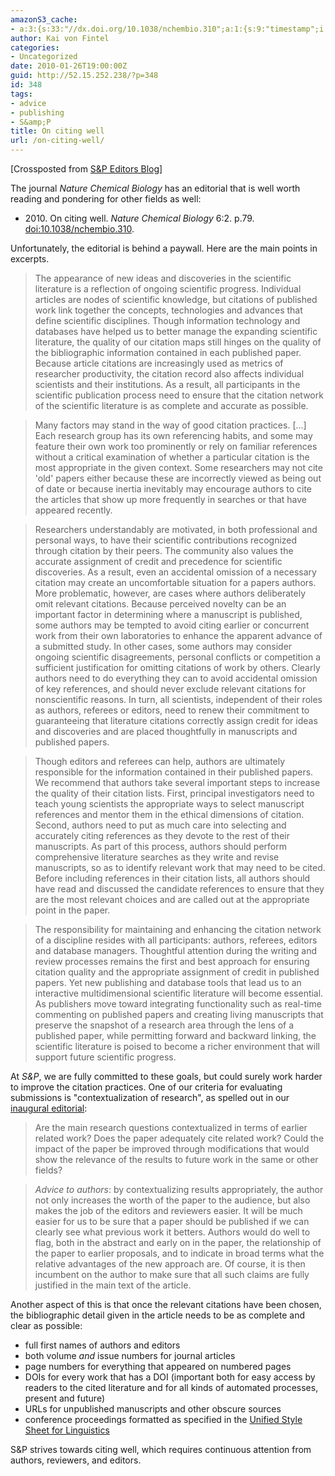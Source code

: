 ```yaml
---
amazonS3_cache:
- a:3:{s:33:"//dx.doi.org/10.1038/nchembio.310";a:1:{s:9:"timestamp";i:1502662850;}s:27:"//dx.doi.org/10.3765/sp.0.1";a:1:{s:9:"timestamp";i:1502662850;}s:61:"//linguistlist.org/pubs/tocs/JournalUnifiedStyleSheet2007.pdf";a:1:{s:9:"timestamp";i:1502662850;}}
author: Kai von Fintel
categories:
- Uncategorized
date: 2010-01-26T19:00:00Z
guid: http://52.15.252.238/?p=348
id: 348
tags:
- advice
- publishing
- S&amp;P
title: On citing well
url: /on-citing-well/
---
```


[Crossposted from [S&P Editors Blog](http://semantics-online.org/sp)]

The journal <em>Nature Chemical Biology</em> has an editorial that is well worth reading and pondering for other fields as well:

* 2010\. On citing well. <em>Nature Chemical Biology</em> 6:2. p.79. [doi:10.1038/nchembio.310](http://dx.doi.org/10.1038/nchembio.310).

Unfortunately, the editorial is behind a paywall. Here are the main points in excerpts.

> The appearance of new ideas and discoveries in the scientific literature is a reflection of ongoing scientific progress. Individual articles are nodes of scientific knowledge, but citations of published work link together the concepts, technologies and advances that define scientific disciplines. Though information technology and databases have helped us to better manage the expanding scientific literature, the quality of our citation maps still hinges on the quality of the bibliographic information contained in each published paper. Because article citations are increasingly used as metrics of researcher productivity, the citation record also affects individual scientists and their institutions. As a result, all participants in the scientific publication process need to ensure that the citation network of the scientific literature is as complete and accurate as possible.

> Many factors may stand in the way of good citation practices. [...] Each research group has its own referencing habits, and some may feature their own work too prominently or rely on familiar references without a critical examination of whether a particular citation is the most appropriate in the given context. Some researchers may not cite 'old' papers either because these are incorrectly viewed as being out of date or because inertia inevitably may encourage authors to cite the articles that show up more frequently in searches or that have appeared recently.

> Researchers understandably are motivated, in both professional and personal ways, to have their scientific contributions recognized through citation by their peers. The community also values the accurate assignment of credit and precedence for scientific discoveries. As a result, even an accidental omission of a necessary citation may create an uncomfortable situation for a papers authors. More problematic, however, are cases where authors deliberately omit relevant citations. Because perceived novelty can be an important factor in determining where a manuscript is published, some authors may be tempted to avoid citing earlier or concurrent work from their own laboratories to enhance the apparent advance of a submitted study. In other cases, some authors may consider ongoing scientific disagreements, personal conflicts or competition a sufficient justification for omitting citations of work by others. Clearly authors need to do everything they can to avoid accidental omission of key references, and should never exclude relevant citations for nonscientific reasons. In turn, all scientists, independent of their roles as authors, referees or editors, need to renew their commitment to guaranteeing that literature citations correctly assign credit for ideas and discoveries and are placed thoughtfully in manuscripts and published papers.

> Though editors and referees can help, authors are ultimately responsible for the information contained in their published papers. We recommend that authors take several important steps to increase the quality of their citation lists. First, principal investigators need to teach young scientists the appropriate ways to select manuscript references and mentor them in the ethical dimensions of citation. Second, authors need to put as much care into selecting and accurately citing references as they devote to the rest of their manuscripts. As part
of this process, authors should perform comprehensive literature searches as they write and revise manuscripts, so as to identify relevant work that may need to be cited. Before including references in their citation lists, all authors should have read and discussed the candidate references
to ensure that they are the most relevant choices and are called out at the appropriate point in the paper. 

> The responsibility for maintaining and enhancing the citation network of a discipline resides with all participants: authors, referees, editors and database managers. Thoughtful attention during the writing and review processes remains the first and best approach for ensuring citation quality and the appropriate assignment of credit in published papers. Yet new publishing and database tools that lead us to an interactive multidimensional scientific literature will become essential. As publishers move toward integrating functionality such as real-time commenting on published papers and creating living manuscripts that preserve the snapshot of a research area through the lens of a published paper, while permitting forward and backward linking, the scientific literature is poised to become a richer environment that will support future scientific progress.

At <em>S&P</em>, we are fully committed to these goals, but could surely work harder to improve the citation practices. One of our criteria for evaluating submissions is "contextualization of research", as spelled out in our [inaugural editorial](http://dx.doi.org/10.3765/sp.0.1):

> Are the main research questions contextualized in terms of earlier related work? Does the paper adequately cite related work? Could the impact of the paper be improved through modifications that would show the relevance of the results to future work in the same or other fields?

> <em>Advice to authors</em>: by contextualizing results appropriately, the author not only increases the worth of the paper to the audience, but also makes the job of the editors and reviewers easier. It will be much easier for us to be sure that a paper should be published if we can clearly see what previous work it betters. Authors would do well to flag, both in the abstract and early on in the paper, the relationship of the paper to earlier proposals, and to indicate in broad terms what the relative advantages of the new approach are. Of course, it is then incumbent on the author to make sure that all such claims are fully justified in the main text of the article.

Another aspect of this is that once the relevant citations have been chosen, the bibliographic detail given in the article needs to be as complete and clear as possible:

* full first names of authors and editors
* both volume *and* issue numbers for journal articles
* page numbers for everything that appeared on numbered pages
* DOIs for every work that has a DOI (important both for easy access by readers to the cited literature and for all kinds of automated processes, present and future)
* URLs for unpublished manuscripts and other obscure sources
* conference proceedings formatted as specified in the [Unified Style Sheet for Linguistics](http://linguistlist.org/pubs/tocs/JournalUnifiedStyleSheet2007.pdf)

S&P strives towards citing well, which requires continuous attention from authors, reviewers, and editors.



